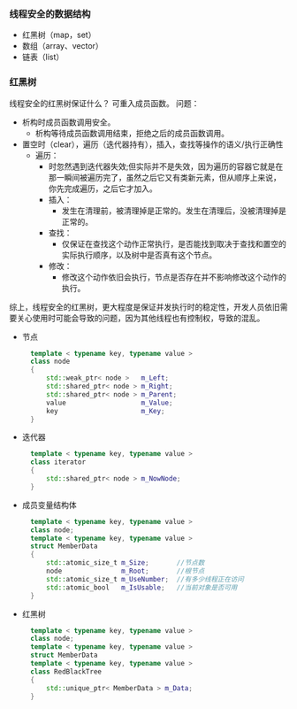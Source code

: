 ### 线程安全的数据结构
- 红黑树（map，set）
- 数组（array、vector）
- 链表（list）

### 红黑树
线程安全的红黑树保证什么？
    可重入成员函数。
问题：
- 析构时成员函数调用安全。
    - 析构等待成员函数调用结束，拒绝之后的成员函数调用。
- 置空时（clear），遍历（迭代器持有），插入，查找等操作的语义/执行正确性
  - 遍历：
    - 时忽然遇到迭代器失效;但实际并不是失效，因为遍历的容器它就是在那一瞬间被遍历完了，虽然之后它又有类新元素，但从顺序上来说，你先完成遍历，之后它才加入。
    - 插入：
      - 发生在清理前，被清理掉是正常的。发生在清理后，没被清理掉是正常的。
    - 查找：
      - 仅保证在查找这个动作正常执行，是否能找到取决于查找和置空的实际执行顺序，以及树中是否真有这个节点。
    - 修改：
      - 修改这个动作依旧会执行，节点是否存在并不影响修改这个动作的执行。

综上，线程安全的红黑树，更大程度是保证并发执行时的稳定性，开发人员依旧需要关心使用时可能会导致的问题，因为其他线程也有控制权，导致的混乱。

- 节点
  ``` c++
    template < typename key, typename value >
    class node
    {
        std::weak_ptr< node >   m_Left;
        std::shared_ptr< node > m_Right;
        std::shared_ptr< node > m_Parent;
        value                   m_Value;
        key                     m_Key;
    }
- 迭代器
  ``` c++
    template < typename key, typename value >
    class iterator
    {
        std::shared_ptr< node > m_NowNode;
    }
- 成员变量结构体
  ``` c++
    template < typename key, typename value >
    class node;
    template < typename key, typename value >
    struct MemberData
    {
        std::atomic_size_t m_Size;       //节点数
        node               m_Root;       //根节点
        std::atomic_size_t m_UseNumber;  //有多少线程正在访问
        std::atomic_bool   m_IsUsable;   //当前对象是否可用
    }
- 红黑树
  ``` c++
    template < typename key, typename value >
    class node;
    template < typename key, typename value >
    struct MemberData
    template < typename key, typename value >
    class RedBlackTree  
    {
        std::unique_ptr< MemberData > m_Data;
    }